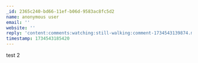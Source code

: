 ```yaml
---
_id: 2365c240-bd66-11ef-b06d-9583ac8fc5d2
name: anonymous user
email: ''
website: ''
reply: 'content:comments:watching:still-walking:comment-1734543139874.md'
timestamp: 1734543185420
---
```

test 2
